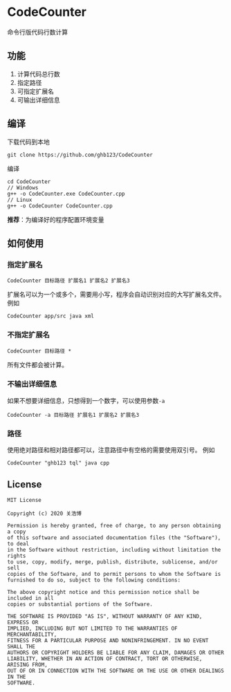 # CodeCounter

命令行版代码行数计算

## 功能

1. 计算代码总行数
2. 指定路径
3. 可指定扩展名
4. 可输出详细信息

## 编译

下载代码到本地
```
git clone https://github.com/ghb123/CodeCounter
```

编译
```
cd CodeCounter
// Windows
g++ -o CodeCounter.exe CodeCounter.cpp
// Linux
g++ -o CodeCounter CodeCounter.cpp
```

**推荐**：为编译好的程序配置环境变量

## 如何使用

### 指定扩展名

```
CodeCounter 目标路径 扩展名1 扩展名2 扩展名3
```
扩展名可以为一个或多个，需要用小写，程序会自动识别对应的大写扩展名文件。
例如
```
CodeCounter app/src java xml
```

### 不指定扩展名

```
CodeCounter 目标路径 *
```
所有文件都会被计算。

### 不输出详细信息

如果不想要详细信息，只想得到一个数字，可以使用参数`-a`
```
CodeCounter -a 目标路径 扩展名1 扩展名2 扩展名3
```

### 路径
使用绝对路径和相对路径都可以，注意路径中有空格的需要使用双引号。
例如
```
CodeCounter "ghb123 tql" java cpp
```


## License

```
MIT License

Copyright (c) 2020 关浩博

Permission is hereby granted, free of charge, to any person obtaining a copy
of this software and associated documentation files (the "Software"), to deal
in the Software without restriction, including without limitation the rights
to use, copy, modify, merge, publish, distribute, sublicense, and/or sell
copies of the Software, and to permit persons to whom the Software is
furnished to do so, subject to the following conditions:

The above copyright notice and this permission notice shall be included in all
copies or substantial portions of the Software.

THE SOFTWARE IS PROVIDED "AS IS", WITHOUT WARRANTY OF ANY KIND, EXPRESS OR
IMPLIED, INCLUDING BUT NOT LIMITED TO THE WARRANTIES OF MERCHANTABILITY,
FITNESS FOR A PARTICULAR PURPOSE AND NONINFRINGEMENT. IN NO EVENT SHALL THE
AUTHORS OR COPYRIGHT HOLDERS BE LIABLE FOR ANY CLAIM, DAMAGES OR OTHER
LIABILITY, WHETHER IN AN ACTION OF CONTRACT, TORT OR OTHERWISE, ARISING FROM,
OUT OF OR IN CONNECTION WITH THE SOFTWARE OR THE USE OR OTHER DEALINGS IN THE
SOFTWARE.
```